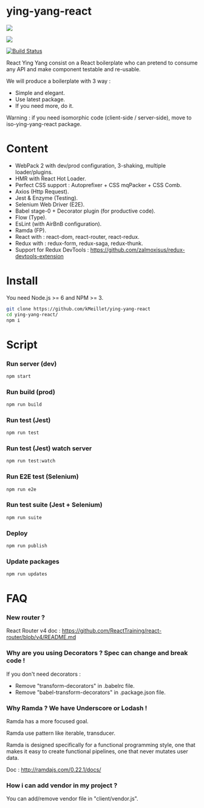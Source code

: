 # ying-yang-react

![](http://image.noelshack.com/fichiers/2016/37/1473789222-sucess.jpg)

![](http://image.noelshack.com/fichiers/2016/37/1473789284-screen-1.jpg)

[![Build Status](https://travis-ci.org/kMeillet/ying-yang-react.svg?branch=master)](https://travis-ci.org/kMeillet/ying-yang-react)

React Ying Yang consist on a React boilerplate who can pretend to consume any API and make component testable and re-usable.

We will produce a boilerplate with 3 way :

- Simple and elegant.
- Use latest package.
- If you need more, do it.

Warning : if you need isomorphic code (client-side / server-side), move to iso-ying-yang-react package.

# Content

- WebPack 2 with dev/prod configuration, 3-shaking, multiple loader/plugins.
- HMR with React Hot Loader.
- Perfect CSS support : Autoprefixer + CSS mqPacker + CSS Comb.
- Axios (Http Request).
- Jest & Enzyme (Testing).
- Selenium Web Driver (E2E).
- Babel stage-0 + Decorator plugin (for productive code).
- Flow (Type).
- EsLint (with AirBnB configuration).
- Ramda (FP).
- React with : react-dom, react-router, react-redux.
- Redux with : redux-form, redux-saga, redux-thunk.
- Support for Redux DevTools : https://github.com/zalmoxisus/redux-devtools-extension

# Install

You need Node.js >= 6 and NPM >= 3.

```sh
git clone https://github.com/kMeillet/ying-yang-react
cd ying-yang-react/
npm i
```

# Script

### Run server (dev)

```sh
npm start
```

### Run build (prod)

```sh
npm run build
```

### Run test (Jest)

```sh
npm run test
```

### Run test (Jest) watch server

```sh
npm run test:watch
```

### Run E2E test (Selenium)

```sh
npm run e2e
```

### Run test suite (Jest + Selenium)

```sh
npm run suite
```

### Deploy

```sh
npm run publish
```

### Update packages

```sh
npm run updates
```

# FAQ

### New router ?

React Router v4 doc : https://github.com/ReactTraining/react-router/blob/v4/README.md

### Why are you using Decorators ? Spec can change and break code !

If you don't need decorators :
 
- Remove "transform-decorators" in .babelrc file.
- Remove "babel-transform-decorators" in .package.json file.

### Why Ramda ? We have Underscore or Lodash !

Ramda has a more focused goal.

Ramda use pattern like iterable, transducer.

Ramda is designed specifically for a functional programming style, one that makes it easy to create functional pipelines, one that never mutates user data.

Doc : http://ramdajs.com/0.22.1/docs/

### How i can add vendor in my project ?

You can add/remove vendor file in "client/vendor.js".

